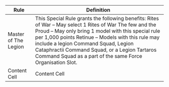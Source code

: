 | Rule  | Definition  |
| ------------- | ------------- |
| Master of The Legion  | This Special Rule grants the following benefits: Rites of War – May select 1 Rites of War The few and the Proud – May only bring 1 model with this special rule per 1,000 points Retinue – Models with this rule may include a legion Command Squad, Legion Cataphractii Command Squad, or a Legion Tartaros Command Squad as a part of the same Force Organisation Slot.|
| Content Cell  | Content Cell  |